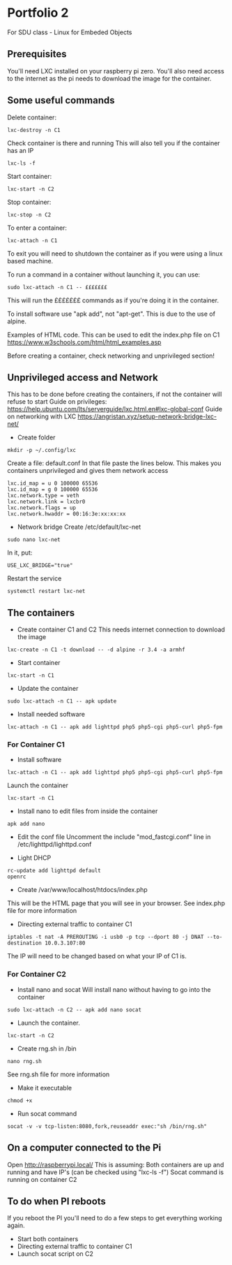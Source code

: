 # Portfolio 2

For SDU class - Linux for Embeded Objects

## Prerequisites

You'll need LXC installed on your raspberry pi zero. 
You'll also need access to the internet as the pi needs to download the image for the container. 

## Some useful commands

Delete container:
````
lxc-destroy -n C1
````
Check container is there and running
This will also tell you if the container has an IP
````
lxc-ls -f
````
Start container:
````
lxc-start -n C2
````
Stop container:
````
lxc-stop -n C2
````

To enter a container: 
````
lxc-attach -n C1
````
To exit you will need to shutdown the container as if you were using a linux based machine.

To run a command in a container without launching it, you can use: 
````
sudo lxc-attach -n C1 -- £££££££ 
````
This will run the £££££££ commands as if you're doing it in the container.

To install software use "apk add", not "apt-get". This is due to the use of alpine. 

Examples of HTML code. This can be used to edit the index.php file on C1
https://www.w3schools.com/html/html_examples.asp


Before creating a container, check networking and unprivileged section! 


## Unprivileged access and Network
This has to be done before creating the containers, if not the container will refuse to start
Guide on privileges: https://help.ubuntu.com/lts/serverguide/lxc.html.en#lxc-global-conf
Guide on networking with LXC https://angristan.xyz/setup-network-bridge-lxc-net/

* Create folder
````
mkdir -p ~/.config/lxc
````
Create a file: default.conf
In that file paste the lines below. This makes you containers unprivileged and gives them network access 

````
lxc.id_map = u 0 100000 65536
lxc.id_map = g 0 100000 65536
lxc.network.type = veth
lxc.network.link = lxcbr0
lxc.network.flags = up
lxc.network.hwaddr = 00:16:3e:xx:xx:xx
````

* Network bridge
Create /etc/default/lxc-net
````
sudo nano lxc-net
````
In it, put: 
````
USE_LXC_BRIDGE="true"
````

Restart the service
````
systemctl restart lxc-net
````

## The containers

* Create container C1 and C2
This needs internet connection to download the image

````
lxc-create -n C1 -t download -- -d alpine -r 3.4 -a armhf 
````

* Start container 

````
lxc-start -n C1
````

* Update the container
````
sudo lxc-attach -n C1 -- apk update
````
* Install needed software
````
lxc-attach -n C1 -- apk add lighttpd php5 php5-cgi php5-curl php5-fpm
````

### For Container C1

* Install software
````
lxc-attach -n C1 -- apk add lighttpd php5 php5-cgi php5-curl php5-fpm
````
Launch the container
````
lxc-start -n C1
````

* Install nano to edit files from inside the container
````
apk add nano
````
* Edit the conf file
Uncomment the include "mod_fastcgi.conf" line in /etc/lighttpd/lighttpd.conf

* Light DHCP
````
rc-update add lighttpd default
openrc
````

* Create /var/www/localhost/htdocs/index.php

This will be the HTML page that you will see in your browser. 
See index.php file for more information

* Directing external traffic to container C1
````
iptables -t nat -A PREROUTING -i usb0 -p tcp --dport 80 -j DNAT --to-destination 10.0.3.107:80
````
The IP will need to be changed based on what your IP of C1 is. 


### For Container C2

* Install nano and socat
Will install nano without having to go into the container

````
sudo lxc-attach -n C2 -- apk add nano socat 
````
* Launch the container.
````
lxc-start -n C2
````
* Create rng.sh in /bin
````
nano rng.sh
````
See rng.sh file for more information

* Make it executable 
````
chmod +x
````
* Run socat command
````
socat -v -v tcp-listen:8080,fork,reuseaddr exec:"sh /bin/rng.sh"
````

## On a computer connected to the Pi
Open http://raspberrypi.local/
This is assuming:
Both containers are up and running and have IP's (can be checked using "lxc-ls -f")
Socat command is running on container C2


## To do when PI reboots 

If you reboot the PI you'll need to do a few steps to get everything working again. 
* Start both containers
* Directing external traffic to container C1
* Launch socat script on C2



